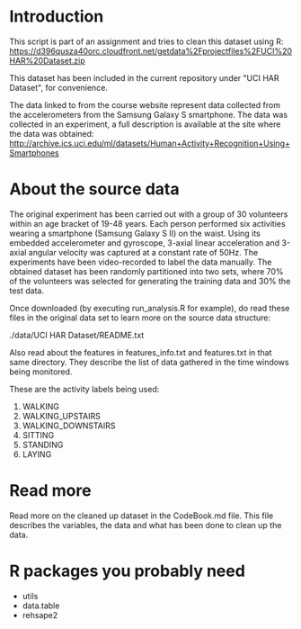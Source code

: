 # Introduction

This script is part of an assignment and tries to clean this dataset using R:
  https://d396qusza40orc.cloudfront.net/getdata%2Fprojectfiles%2FUCI%20HAR%20Dataset.zip
  
This dataset has been included in the current repository under "UCI HAR Dataset", for convenience.
  
The data linked to from the course website represent data collected from the accelerometers from the Samsung Galaxy S smartphone. The data was collected in an experiment, a full description is available at the site where the data was obtained:
  http://archive.ics.uci.edu/ml/datasets/Human+Activity+Recognition+Using+Smartphones
  
# About the source data

The original experiment has been carried out with a group of 30 volunteers within an age bracket of 19-48 years. Each person performed six activities wearing a smartphone (Samsung Galaxy S II) on the waist. Using its embedded accelerometer and gyroscope, 3-axial linear acceleration and 3-axial angular velocity was captured at a constant rate of 50Hz. The experiments have been video-recorded to label the data manually. The obtained dataset has been randomly partitioned into two sets, where 70% of the volunteers was selected for generating the training data and 30% the test data. 

Once downloaded (by executing run_analysis.R for example), do read these files in the original data set to learn more on the source data structure:

  ./data/UCI HAR Dataset/README.txt

Also read about the features in features_info.txt and features.txt in that same directory. They describe the list of data gathered in the time windows being monitored. 

These are the activity labels being used:

1. WALKING
2. WALKING_UPSTAIRS
3. WALKING_DOWNSTAIRS
4. SITTING
5. STANDING
6. LAYING

# Read more

Read more on the cleaned up dataset in the CodeBook.md file. This file describes the variables, the data and what has been done to clean up the data.

# R packages you probably need

- utils
- data.table
- rehsape2
